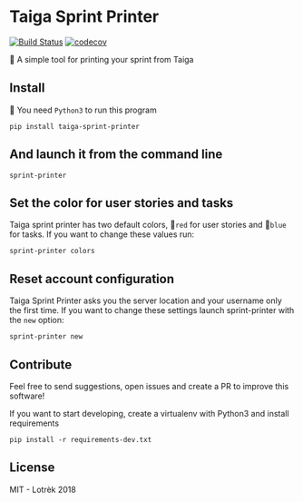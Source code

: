 # Taiga Sprint Printer
[![Build Status](https://travis-ci.org/lotrekagency/taiga-sprint-printer.svg?branch=master)](https://travis-ci.org/lotrekagency/taiga-sprint-printer) [![codecov](https://codecov.io/gh/lotrekagency/taiga-sprint-printer/branch/master/graph/badge.svg)](https://codecov.io/gh/lotrekagency/taiga-sprint-printer)

📃 A simple tool for printing your sprint from Taiga

## Install

🐍 You need `Python3` to run this program

    pip install taiga-sprint-printer

## And launch it from the command line

    sprint-printer

## Set the color for user stories and tasks

Taiga sprint printer has two default colors, 🔴`red` for user stories and 🔵`blue` for tasks. If you want to change these values run:

    sprint-printer colors

## Reset account configuration

Taiga Sprint Printer asks you the server location and your username only the first time. If you want to change these settings launch sprint-printer with the `new` option:

    sprint-printer new

## Contribute

Feel free to send suggestions, open issues and create a PR to improve this software!

If you want to start developing, create a virtualenv with Python3 and install requirements

    pip install -r requirements-dev.txt

## License

MIT - Lotrèk 2018
